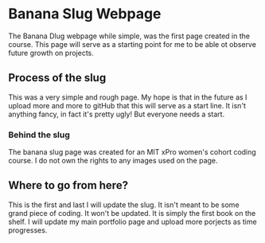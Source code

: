 
# Banana Slug Webpage

The Banana Dlug webpage while simple, was the first page created in the course. This page will serve as a starting point for me to be able ot observe future growth on projects.


## Process of the slug

This was a very simple and rough page. My hope is that in the future as I upload more and more to gitHub that this will serve as a start line. It isn't anything fancy, in fact it's pretty ugly! But everyone needs a start.

### Behind the slug

The banana slug page was created for an MIT xPro women's cohort coding course. I do not own the rights to any images used on the page. 

## Where to go from here?

This is the first and last I will update the slug. It isn't meant to be some grand piece of coding. It won't be updated. It is simply the first book on the shelf.
I will update my main portfolio page and upload more porjects as time progresses. 








